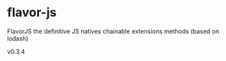 # flavor-js
FlavorJS the definitive JS natives chainable extensions methods (based on lodash)

v0.3.4
